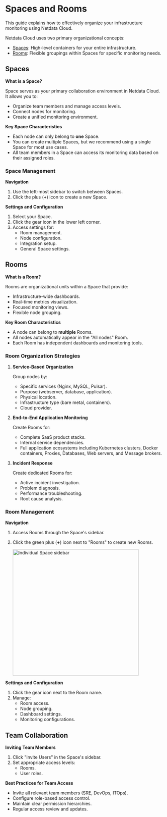 # Spaces and Rooms

This guide explains how to effectively organize your infrastructure monitoring using Netdata Cloud.

Netdata Cloud uses two primary organizational concepts:

- [Spaces](#spaces): High-level containers for your entire infrastructure.
- [Rooms](#rooms): Flexible groupings within Spaces for specific monitoring needs.

## Spaces

**What is a Space?**

Space serves as your primary collaboration environment in Netdata Cloud. It allows you to:

- Organize team members and manage access levels.
- Connect nodes for monitoring.
- Create a unified monitoring environment.

**Key Space Characteristics**

- Each node can only belong to **one** Space.
- You can create multiple Spaces, but we recommend using a single Space for most use cases.
- All team members in a Space can access its monitoring data based on their assigned roles.

### Space Management

**Navigation**

1. Use the left-most sidebar to switch between Spaces.
2. Click the plus (**+**) icon to create a new Space.

**Settings and Configuration**

1. Select your Space.
2. Click the gear icon in the lower left corner.
3. Access settings for:
    - Room management.
    - Node configuration.
    - Integration setup.
    - General Space settings.

## Rooms

**What is a Room?**

Rooms are organizational units within a Space that provide:

- Infrastructure-wide dashboards.
- Real-time metrics visualization.
- Focused monitoring views.
- Flexible node grouping.

**Key Room Characteristics**

- A node can belong to **multiple** Rooms.
- All nodes automatically appear in the "All nodes" Room.
- Each Room has independent dashboards and monitoring tools.

### Room Organization Strategies

1. **Service-Based Organization**

   Group nodes by:
    - Specific services (Nginx, MySQL, Pulsar).
    - Purpose (webserver, database, application).
    - Physical location.
    - Infrastructure type (bare metal, containers).
    - Cloud provider.

2. **End-to-End Application Monitoring**

   Create Rooms for:
    - Complete SaaS product stacks.
    - Internal service dependencies.
    - Full application ecosystems including Kubernetes clusters, Docker containers, Proxies, Databases, Web servers, and Message brokers.

3. **Incident Response**

   Create dedicated Rooms for:
    - Active incident investigation.
    - Problem diagnosis.
    - Performance troubleshooting.
    - Root cause analysis.

### Room Management

**Navigation**

1. Access Rooms through the Space's sidebar.
2. Click the green plus (**+**) icon next to "Rooms" to create new Rooms.

   <img src="https://github.com/user-attachments/assets/16958ba8-53ac-4e78-a51f-7ea328e97f31" height="400px" alt="Individual Space sidebar"/>

**Settings and Configuration**

1. Click the gear icon next to the Room name.
2. Manage:
    - Room access.
    - Node grouping.
    - Dashboard settings.
    - Monitoring configurations.

## Team Collaboration

**Inviting Team Members**

1. Click "Invite Users" in the Space's sidebar.
2. Set appropriate access levels:
    - Rooms.
    - User roles.

**Best Practices for Team Access**

- Invite all relevant team members (SRE, DevOps, ITOps).
- Configure role-based access control.
- Maintain clear permission hierarchies.
- Regular access review and updates.
